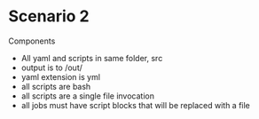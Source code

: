 # Scenario 2

Components
- All yaml and scripts in same folder, src
- output is to /out/
- yaml extension is yml
- all scripts are bash
- all scripts are a single file invocation
- all jobs must have script blocks that will be replaced with a file